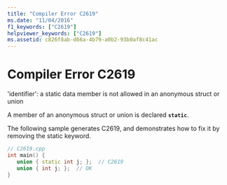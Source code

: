 ```yaml
---
title: "Compiler Error C2619"
ms.date: "11/04/2016"
f1_keywords: ["C2619"]
helpviewer_keywords: ["C2619"]
ms.assetid: c826f8ab-d66a-4b79-a0b2-93b0af8c41ac
---
```

# Compiler Error C2619

'identifier': a static data member is not allowed in an anonymous struct or union

A member of an anonymous struct or union is declared **`static`**.

The following sample generates C2619, and demonstrates how to fix it by removing the static keyword.

```cpp
// C2619.cpp
int main() {
   union { static int j; };  // C2619
   union { int j; };  // OK
}
```
